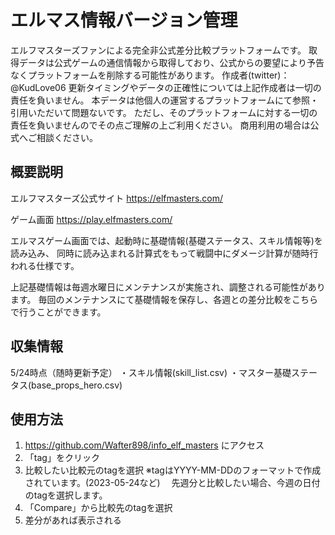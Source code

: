 # エルマス情報バージョン管理
エルフマスターズファンによる完全非公式差分比較プラットフォームです。
取得データは公式ゲームの通信情報から取得しており、公式からの要望により予告なくプラットフォームを削除する可能性があります。
作成者(twitter)：@KudLove06
更新タイミングやデータの正確性については上記作成者は一切の責任を負いません。
本データは他個人の運営するプラットフォームにて参照・引用いただいて問題ないです。
ただし、そのプラットフォームに対する一切の責任を負いませんのでその点ご理解の上ご利用ください。
商用利用の場合は公式へご相談ください。

## 概要説明
エルフマスターズ公式サイト
https://elfmasters.com/

ゲーム画面
https://play.elfmasters.com/

エルマスゲーム画面では、起動時に基礎情報(基礎ステータス、スキル情報等)を読み込み、
同時に読み込まれる計算式をもって戦闘中にダメージ計算が随時行われる仕様です。

上記基礎情報は毎週水曜日にメンテナンスが実施され、調整される可能性があります。
毎回のメンテナンスにて基礎情報を保存し、各週との差分比較をこちらで行うことができます。

## 収集情報
5/24時点（随時更新予定）
・スキル情報(skill_list.csv)
・マスター基礎ステータス(base_props_hero.csv)

## 使用方法
1. https://github.com/Wafter898/info_elf_masters にアクセス
2. 「tag」をクリック
3. 比較したい比較元のtagを選択
※tagはYYYY-MM-DDのフォーマットで作成されています。(2023-05-24など)
　先週分と比較したい場合、今週の日付のtagを選択します。
4. 「Compare」から比較先のtagを選択
5. 差分があれば表示される

